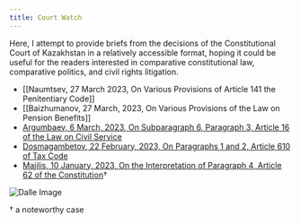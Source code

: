 ```yaml
---
title: Court Watch
---
```

Here, I attempt to provide briefs from the decisions of the Constitutional Court of Kazakhstan in a relatively accessible format, hoping it could be useful for the readers interested in comparative constitutional law, comparative politics, and civil rights litigation.

* [[Naumtsev, 27 March 2023, On Various Provisions of Article 141 the Penitentiary Code]]
* [[Baizhumanov, 27 March, 2023, On Various Provisions of the Law on Pension Benefits]]
* [Argumbaev, 6 March, 2023, On Subparagraph 6, Paragraph 3, Article 16 of the Law on Civil Service](Argumbaev,%206%20March,%202023,%20On%20Subparagraph%206,%20Paragraph%203,%20Article%2016%20of%20the%20Law%20on%20Civil%20Service.md)
* [Dosmagambetov, 22 February, 2023, On Paragraphs 1 and 2, Article 610 of Tax Code](Dosmagambetov,%2022%20February,%202023,%20On%20Paragraphs%201%20and%202,%20Article%20610%20of%20Tax%20Code.md)
* [Majilis, 10 January, 2023, On the Interpretation of Paragraph 4, Article 62 of the Constitution](Majilis,%2010%20January,%202023,%20On%20the%20Interpretation%20of%20Paragraph%204,%20Article%2062%20of%20the%20Constitution.md)†


![Dalle Image](https://i.imgur.com/NsI2lBr.png)


† a noteworthy case